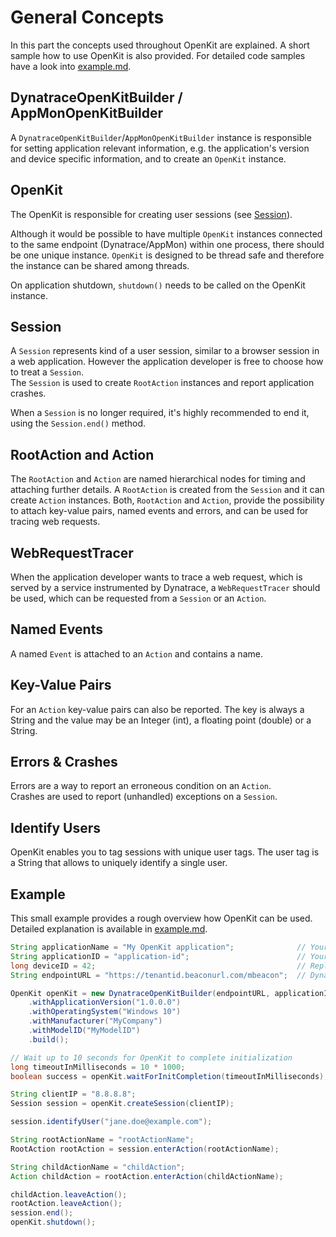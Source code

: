 # General Concepts

In this part the concepts used throughout OpenKit are explained. A short sample how to use OpenKit is
also provided. For detailed code samples have a look into [example.md][example].

## DynatraceOpenKitBuilder / AppMonOpenKitBuilder
A `DynatraceOpenKitBuilder`/`AppMonOpenKitBuilder` instance is responsible for setting 
application relevant information, e.g. the application's version and device specific information, and to create
an `OpenKit` instance.

## OpenKit

The OpenKit is responsible for creating user sessions (see [Session](#session)).
  
Although it would be possible to have multiple `OpenKit` instances connected to the same endpoint
(Dynatrace/AppMon) within one process, there should be one unique instance. `OpenKit` is designed to be
thread safe and therefore the instance can be shared among threads.  

On application shutdown, `shutdown()` needs to be called on the OpenKit instance.

## Session

A `Session` represents kind of a user session, similar to a browser session in a web application.
However the application developer is free to choose how to treat a `Session`.  
The `Session` is used to create `RootAction` instances and report application crashes.  

When a `Session` is no longer required, it's highly recommended to end it, using the `Session.end()` method. 

## RootAction and Action

The `RootAction` and `Action` are named hierarchical nodes for timing and attaching further details.
A `RootAction` is created from the `Session` and it can create `Action` instances. Both, `RootAction` and
`Action`, provide the possibility to attach key-value pairs, named events and errors, and can be used 
for tracing web requests.

## WebRequestTracer

When the application developer wants to trace a web request, which is served by a service 
instrumented by Dynatrace, a `WebRequestTracer` should be used, which can be
requested from a `Session` or an `Action`.  

## Named Events

A named `Event` is attached to an `Action` and contains a name.

## Key-Value Pairs

For an `Action` key-value pairs can also be reported. The key is always a String
and the value may be an Integer (int), a floating point (double) or a String.

## Errors & Crashes

Errors are a way to report an erroneous condition on an `Action`.  
Crashes are used to report (unhandled) exceptions on a `Session`.

## Identify Users

OpenKit enables you to tag sessions with unique user tags. The user tag is a String 
that allows to uniquely identify a single user.


## Example

This small example provides a rough overview how OpenKit can be used.  
Detailed explanation is available in [example.md][example].

```java
String applicationName = "My OpenKit application";              // Your application's name
String applicationID = "application-id";                        // Your application's ID
long deviceID = 42;                                             // Replace with a unique value per device/installation
String endpointURL = "https://tenantid.beaconurl.com/mbeacon";  // Dynatrace endpoint URL

OpenKit openKit = new DynatraceOpenKitBuilder(endpointURL, applicationID, deviceID)
    .withApplicationVersion("1.0.0.0")
    .withOperatingSystem("Windows 10")
    .withManufacturer("MyCompany")
    .withModelID("MyModelID")
    .build();

// Wait up to 10 seconds for OpenKit to complete initialization
long timeoutInMilliseconds = 10 * 1000;
boolean success = openKit.waitForInitCompletion(timeoutInMilliseconds);

String clientIP = "8.8.8.8";
Session session = openKit.createSession(clientIP);

session.identifyUser("jane.doe@example.com");

String rootActionName = "rootActionName";
RootAction rootAction = session.enterAction(rootActionName);

String childActionName = "childAction";
Action childAction = rootAction.enterAction(childActionName);

childAction.leaveAction();
rootAction.leaveAction();
session.end();
openKit.shutdown();
``` 

[example]: ./example.md
